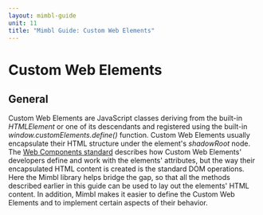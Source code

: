 ```yaml
---
layout: mimbl-guide
unit: 11
title: "Mimbl Guide: Custom Web Elements"
---
```


# Custom Web Elements

## General
Custom Web Elements are JavaScript classes deriving from the built-in *HTMLElement* or one of its descendants and registered using the built-in *window.customElements.define()* function. Custom Web Elements usually encapsulate their HTML structure under the element's *shadowRoot* node. The [Web Components standard](https://developer.mozilla.org/en-US/docs/Web/Web_Components) describes how Custom Web Elements' developers define and work with the elements' attributes, but the way their encapsulated HTML content is created is the standard DOM operations. Here the Mimbl library helps bridge the gap, so that all the methods described earlier in this guide can be used to lay out the elements' HTML content. In addition, Mimbl makes it easier to define the Custom Web Elements and to implement certain aspects of their behavior.
